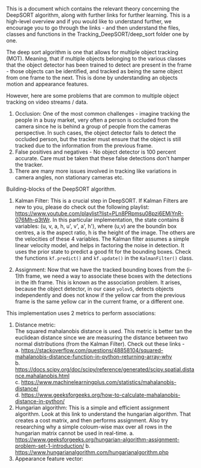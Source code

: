 This is a document which contains the relevant theory concerning the DeepSORT algorithm, along with further links for further learning. This is a high-level overview and if you would like to understand further, we encourage you to go through the links - and then understand the files, classes and functions in the Tracking_DeepSORT/deep_sort folder one by one.

The deep sort algorithm is one that allows for multiple object tracking (MOT). Meaning, that if multiple objects belonging to the various classes that the object detector has been trained to detect are present in the frame - those objects can be identified, and tracked as being the same object from one frame to the next. This is done by understanding an objects motion and appearance features. 

However, here are some problems that are common to multiple object tracking on video streams / data.

1. Occlusion:
One of the most common challenges - imagine tracking the people in a busy market, very often a person is occluded from the camera since he is behind a group of people from the cameras perspective. In such cases, the object detector fails to detect the occluded person, but the tracker must ensure that the object is still tracked due to the information from the previous frame.
2. False positives and negatives - No object detector is 100 percent accurate. Care must be taken that these false detections don't hamper the tracker.
3. There are many more issues involved in tracking like variations in camera angles, non stationary cameras etc. 

Building-blocks of the DeepSORT algorithm. 
1. Kalman Filter:
This is a crucial step in DeepSORT. If Kalman Filters are new to you, please do check out the following playlist: https://www.youtube.com/playlist?list=PLn8PRpmsu08pzi6EMiYnR-076Mh-q3tWr. 
In this particular implementation, the state contains 8 variables: (u, v, a, h, u', v', a', h'), where (u,v) are the boundin box centres, a is the aspect ratio, h is the height of the image. The others are the velocities of these 4 variables.
The Kalman filter assumes a simple linear velocity model, and helps in factoring the noise in detection. It uses the prior state to predict a good fit for the bounding boxes. Check the functions `kf.predict()` and `kf.update()` in the `KalmanFilter()` class.

2. Assignment:
Now that we have the tracked bounding boxes from the (i-1)th frame, we need a way to associate these boxes with the detections in the ith frame. This is known as the association problem. It arises, because the object detector, in our case `yolov5`, detects objects independently and does not know if the yellow car from the previous frame is the same yellow car in the current frame, or a different one.

This implementation uses 2 metrics to perform associations:
1. Distance metric: \
The squared mahalanobis distance is used. This metric is better tan the euclidean distance since we are measuring the distance between two normal distributions (from the Kalman Filter). Check out these links - \
a. https://stackoverflow.com/questions/48858104/squared-mahalanobis-distance-function-in-python-returning-array-why \
b. https://docs.scipy.org/doc/scipy/reference/generated/scipy.spatial.distance.mahalanobis.html \
c. https://www.machinelearningplus.com/statistics/mahalanobis-distance/ \
d. https://www.geeksforgeeks.org/how-to-calculate-mahalanobis-distance-in-python/
2. Hungarian algorithm:
This is a simple and efficient assignment algorithm. Look at this link to understand the hungarian algorithm. That creates a cost matrix, and then performs assignment. Also try researching why a simple coloum-wise max over all rows in the hungarian matrix cannot be used in real-time. 
a. https://www.geeksforgeeks.org/hungarian-algorithm-assignment-problem-set-1-introduction/
b. https://www.hungarianalgorithm.com/hungarianalgorithm.php
3. Appearance feature vector:
